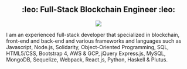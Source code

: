 <h2 align="center">:leo: Full-Stack Blockchain Engineer :leo:</h2>
<p align="center">
  <a href="https://github.com/rTonyCloud" >
    <img src="https://github-profile-trophy.vercel.app/?username=rtonycloud&row=1&column=6&no-bg=true&theme=juicyfresh" />
  </a>
</p>


<p>
 I am an experienced full-stack developer that specialized in blockchain, front-end and back-end and various frameworks and languages such as Javascript, Node.js, Solidarity, Object-Oriented Programming, SQL, HTML5/CSS, Bootstrap 4, AWS & GCP, jQuery Express.js, MySQL, MongoDB, Sequelize, Webpack, React.js, Python, Haskell & Plutus.
</p>
